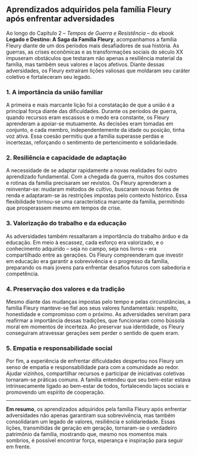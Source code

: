 
## Aprendizados adquiridos pela família Fleury após enfrentar adversidades

Ao longo do Capítulo 2 – *Tempos de Guerra e Resistência* – do ebook **Legado e Destino: A Saga da Família Fleury**, acompanhamos a família Fleury diante de um dos períodos mais desafiadores de sua história. As guerras, as crises econômicas e as transformações sociais do século XX impuseram obstáculos que testaram não apenas a resiliência material da família, mas também seus valores e laços afetivos. Diante dessas adversidades, os Fleury extraíram lições valiosas que moldaram seu caráter coletivo e fortaleceram seu legado.

### 1. A importância da união familiar

A primeira e mais marcante lição foi a constatação de que a união é a principal força diante das dificuldades. Durante os períodos de guerra, quando recursos eram escassos e o medo era constante, os Fleury aprenderam a apoiar-se mutuamente. As decisões eram tomadas em conjunto, e cada membro, independentemente da idade ou posição, tinha voz ativa. Essa coesão permitiu que a família superasse perdas e incertezas, reforçando o sentimento de pertencimento e solidariedade.

### 2. Resiliência e capacidade de adaptação

A necessidade de se adaptar rapidamente a novas realidades foi outro aprendizado fundamental. Com a chegada da guerra, muitos dos costumes e rotinas da família precisaram ser revistos. Os Fleury aprenderam a reinventar-se: mudaram métodos de cultivo, buscaram novas fontes de renda e adaptaram-se às restrições impostas pelo contexto histórico. Essa flexibilidade tornou-se uma característica marcante da família, permitindo que prosperassem mesmo em tempos de crise.

### 3. Valorização do trabalho e da educação

As adversidades também ressaltaram a importância do trabalho árduo e da educação. Em meio à escassez, cada esforço era valorizado, e o conhecimento adquirido – seja no campo, seja nos livros – era compartilhado entre as gerações. Os Fleury compreenderam que investir em educação era garantir a sobrevivência e o progresso da família, preparando os mais jovens para enfrentar desafios futuros com sabedoria e competência.

### 4. Preservação dos valores e da tradição

Mesmo diante das mudanças impostas pelo tempo e pelas circunstâncias, a família Fleury manteve-se fiel aos seus valores fundamentais: respeito, honestidade e compromisso com o próximo. As adversidades serviram para reafirmar a importância dessas tradições, que funcionaram como bússola moral em momentos de incerteza. Ao preservar sua identidade, os Fleury conseguiram atravessar gerações sem perder o sentido de quem eram.

### 5. Empatia e responsabilidade social

Por fim, a experiência de enfrentar dificuldades despertou nos Fleury um senso de empatia e responsabilidade para com a comunidade ao redor. Ajudar vizinhos, compartilhar recursos e participar de iniciativas coletivas tornaram-se práticas comuns. A família entendeu que seu bem-estar estava intrinsecamente ligado ao bem-estar de todos, fortalecendo laços sociais e promovendo um espírito de cooperação.

---

**Em resumo**, os aprendizados adquiridos pela família Fleury após enfrentar adversidades não apenas garantiram sua sobrevivência, mas também consolidaram um legado de valores, resiliência e solidariedade. Essas lições, transmitidas de geração em geração, tornaram-se o verdadeiro patrimônio da família, mostrando que, mesmo nos momentos mais sombrios, é possível encontrar força, esperança e inspiração para seguir em frente.
```
